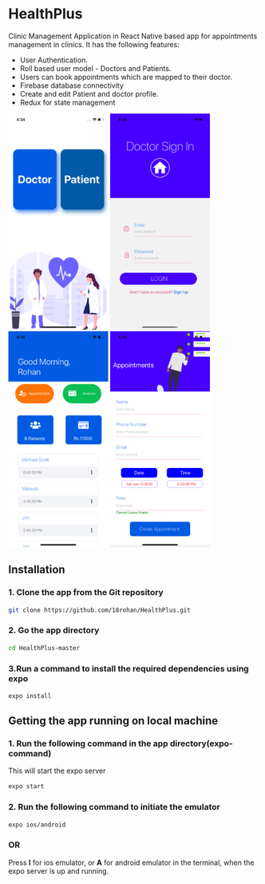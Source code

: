 # HealthPlus
Clinic Management Application in React Native based app for appointments management in clinics. It has the following features:
- User Authentication.
- Roll based user model - Doctors and Patients.
- Users can book appointments which are mapped to their doctor.
- Firebase database connectivity
- Create and edit Patient and doctor profile.
- Redux for state management


<img src="images/Simulator Screen Shot - iPhone 11 - 2020-06-13 at 16.34.55.png" width="200"> <img src="images/Simulator Screen Shot - iPhone 11 - 2020-06-13 at 16.35.03.png" width="200"> <img src="images/Simulator Screen Shot - iPhone 11 - 2020-06-13 at 16.35.26.png" width="200">  <img src="images/Simulator Screen Shot - iPhone 11 - 2020-06-13 at 16.35.42.png" width="200">  




## Installation
### 1. Clone the app from the Git repository
```bash
git clone https://github.com/18rohan/HealthPlus.git
```
### 2. Go the app directory
```bash
cd HealthPlus-master
```
### 3.Run a command to install the required dependencies using expo
```bash
expo install
```
## Getting the app running on local machine
### 1. Run the following command in the app directory(expo-command)
This will start the expo server
```bash
expo start
```
### 2. Run the following command to initiate the emulator
```bash
expo ios/android
```
### OR
Press **I** for ios emulator, or **A** for android emulator in the terminal, when the expo server is up and running.

